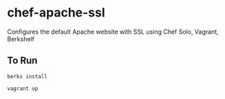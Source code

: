 # chef-apache-ssl
Configures the default Apache website with SSL using Chef Solo, Vagrant, Berkshelf

To Run
------
```berks install```

```vagrant up```
